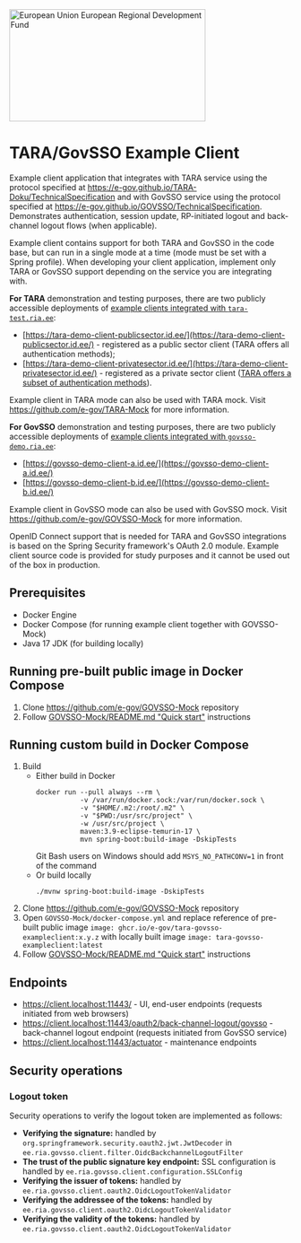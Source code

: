 <img src="src/main/resources/static/assets/eu_regional_development_fund_horizontal.jpg" width="350" height="200" alt="European Union European Regional Development Fund"/>

# TARA/GovSSO Example Client

Example client application that integrates with TARA service using the protocol specified
at https://e-gov.github.io/TARA-Doku/TechnicalSpecification and with GovSSO service using the protocol specified
at https://e-gov.github.io/GOVSSO/TechnicalSpecification. Demonstrates authentication, session update, RP-initiated
logout and back-channel logout flows (when applicable).

Example client contains support for both TARA and GovSSO in the code base, but can run in a single mode at a time (mode
must be set with a Spring profile). When developing your client application, implement only TARA or GovSSO support
depending on the service you are integrating with.

**For TARA** demonstration and testing purposes, there are two publicly accessible deployments
of [example clients integrated with `tara-test.ria.ee`](https://e-gov.github.io/TARA-Doku/Demo):

* [https://tara-demo-client-publicsector.id.ee/](https://tara-demo-client-publicsector.id.ee/) - registered as a public
  sector client (TARA offers all authentication methods);
* [https://tara-demo-client-privatesector.id.ee/](https://tara-demo-client-privatesector.id.ee/) - registered as a
  private sector
  client ([TARA offers a subset of authentication methods](https://e-gov.github.io/TARA-Doku/TechnicalSpecification#9-private-sector-client-specifications)).

Example client in TARA mode can also be used with TARA mock. Visit https://github.com/e-gov/TARA-Mock for more
information.

**For GovSSO** demonstration and testing purposes, there are two publicly accessible deployments
of [example clients integrated with `govsso-demo.ria.ee`](https://e-gov.github.io/GOVSSO/Demo):

* [https://govsso-demo-client-a.id.ee/](https://govsso-demo-client-a.id.ee/)
* [https://govsso-demo-client-b.id.ee/](https://govsso-demo-client-b.id.ee/)

Example client in GovSSO mode can also be used with GovSSO mock. Visit https://github.com/e-gov/GOVSSO-Mock for more
information.

OpenID Connect support that is needed for TARA and GovSSO integrations is based on the Spring Security framework's OAuth
2.0 module. Example client source code is provided for study purposes and it cannot be used out of the box in
production.

## Prerequisites

* Docker Engine
* Docker Compose (for running example client together with GOVSSO-Mock)
* Java 17 JDK (for building locally)

## Running pre-built public image in Docker Compose

1. Clone https://github.com/e-gov/GOVSSO-Mock repository
2. Follow [GOVSSO-Mock/README.md "Quick start"](https://github.com/e-gov/GOVSSO-Mock/blob/master/README.md#quick-start)
   instructions

## Running custom build in Docker Compose

1. Build
    * Either build in Docker
      ```shell
      docker run --pull always --rm \
                 -v /var/run/docker.sock:/var/run/docker.sock \
                 -v "$HOME/.m2:/root/.m2" \
                 -v "$PWD:/usr/src/project" \
                 -w /usr/src/project \
                 maven:3.9-eclipse-temurin-17 \
                 mvn spring-boot:build-image -DskipTests
      ```
      Git Bash users on Windows should add `MSYS_NO_PATHCONV=1` in front of the command
    * Or build locally
      ```shell
      ./mvnw spring-boot:build-image -DskipTests
      ```
3. Clone https://github.com/e-gov/GOVSSO-Mock repository
4. Open `GOVSSO-Mock/docker-compose.yml` and replace reference of pre-built public
   image `image: ghcr.io/e-gov/tara-govsso-exampleclient:x.y.z` with locally built
   image `image: tara-govsso-exampleclient:latest`
5. Follow [GOVSSO-Mock/README.md "Quick start"](https://github.com/e-gov/GOVSSO-Mock/blob/master/README.md#quick-start)
   instructions

## Endpoints

* https://client.localhost:11443/ - UI, end-user endpoints (requests initiated from web browsers)
* https://client.localhost:11443/oauth2/back-channel-logout/govsso - back-channel logout endpoint (requests initiated
  from GovSSO service)
* https://client.localhost:11443/actuator - maintenance endpoints

## Security operations

### Logout token

Security operations to verify the logout token are implemented as follows:

* **Verifying the signature:** handled by `org.springframework.security.oauth2.jwt.JwtDecoder`
  in `ee.ria.govsso.client.filter.OidcBackchannelLogoutFilter`
* **The trust of the public signature key endpoint:** SSL configuration is handled
  by `ee.ria.govsso.client.configuration.SSLConfig`
* **Verifying the issuer of tokens:** handled by `ee.ria.govsso.client.oauth2.OidcLogoutTokenValidator`
* **Verifying the addressee of the tokens:** handled by `ee.ria.govsso.client.oauth2.OidcLogoutTokenValidator`
* **Verifying the validity of the tokens:** handled by `ee.ria.govsso.client.oauth2.OidcLogoutTokenValidator`
